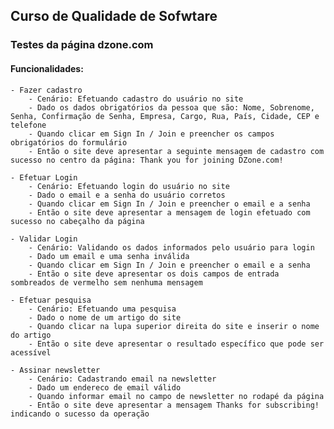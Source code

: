 ## Curso de Qualidade de Sofwtare
### Testes da página dzone.com

#### Funcionalidades:
	- Fazer cadastro
		- Cenário: Efetuando cadastro do usuário no site
		- Dado os dados obrigatórios da pessoa que são: Nome, Sobrenome, Senha, Confirmação de Senha, Empresa, Cargo, Rua, País, Cidade, CEP e telefone
		- Quando clicar em Sign In / Join e preencher os campos obrigatórios do formulário
		- Então o site deve apresentar a seguinte mensagem de cadastro com sucesso no centro da página: Thank you for joining DZone.com!

	- Efetuar Login
		- Cenário: Efetuando login do usuário no site
		- Dado o email e a senha do usuário corretos
		- Quando clicar em Sign In / Join e preencher o email e a senha
		- Então o site deve apresentar a mensagem de login efetuado com sucesso no cabeçalho da página

	- Validar Login
		- Cenário: Validando os dados informados pelo usuário para login
		- Dado um email e uma senha inválida
		- Quando clicar em Sign In / Join e preencher o email e a senha
		- Então o site deve apresentar os dois campos de entrada sombreados de vermelho sem nenhuma mensagem

	- Efetuar pesquisa
		- Cenário: Efetuando uma pesquisa
		- Dado o nome de um artigo do site
		- Quando clicar na lupa superior direita do site e inserir o nome do artigo
		- Então o site deve apresentar o resultado específico que pode ser acessível

	- Assinar newsletter
		- Cenário: Cadastrando email na newsletter
		- Dado um endereco de email válido
		- Quando informar email no campo de newsletter no rodapé da página
		- Então o site deve apresentar a mensagem Thanks for subscribing! indicando o sucesso da operação